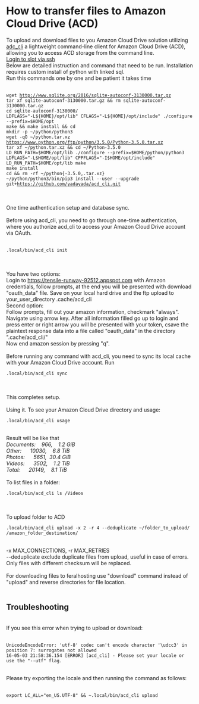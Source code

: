 <h1>How to transfer files to Amazon Cloud Drive (ACD)</h1>

        
To upload and download files to you Amazon Cloud Drive solution utilizing <a href="https://acd-cli.readthedocs.org/en/latest/">adc_cli</a> a lightweight command-line client for Amazon Cloud Drive (ACD), allowing you to access ACD storage from the command line.<br>
<a href="https://www.feralhosting.com/faq/view?question=12">Login to slot via ssh</a><br>
Below are detailed instruction and command that need to be run. Installation requires custom install of python with linked sql.<br>
Run this commands one by one and be patient it takes time<br>
<br>
<pre><code>wget <a href="http://www.sqlite.org/2016/sqlite-autoconf-3130000.tar.gz">http:&#x2F;&#x2F;www.sqlite.org&#x2F;2016&#x2F;sqlite-autoconf-3130000.tar.gz</a>
tar xf sqlite-autoconf-3130000.tar.gz &amp;&amp; rm sqlite-autoconf-3130000.tar.gz
cd sqlite-autoconf-3130000&#x2F;
LDFLAGS=&quot;-L${HOME}&#x2F;opt&#x2F;lib&quot; CFLAGS=&quot;-L${HOME}&#x2F;opt&#x2F;include&quot; .&#x2F;configure --prefix=$HOME&#x2F;opt
make &amp;&amp; make install &amp;&amp; cd
mkdir -p ~&#x2F;python&#x2F;python3
wget -qO ~&#x2F;python.tar.xz&nbsp; <a href="https://www.python.org/ftp/python/3.5.0/Python-3.5.0.tar.xz">https:&#x2F;&#x2F;www.python.org&#x2F;ftp&#x2F;python&#x2F;3.5.0&#x2F;Python-3.5.0.tar.xz</a>
tar xf ~&#x2F;python.tar.xz &amp;&amp; cd ~&#x2F;Python-3.5.0
LD_RUN_PATH=$HOME&#x2F;opt&#x2F;lib .&#x2F;configure --prefix=$HOME&#x2F;python&#x2F;python3 LDFLAGS=&quot;-L$HOME&#x2F;opt&#x2F;lib&quot; CPPFLAGS=&quot;-I$HOME&#x2F;opt&#x2F;include&quot;
LD_RUN_PATH=$HOME&#x2F;opt&#x2F;lib make
make install
cd &amp;&amp; rm -rf ~&#x2F;python{-3.5.0,.tar.xz}
~&#x2F;python&#x2F;python3&#x2F;bin&#x2F;pip3 install --user --upgrade git+<a href="https://github.com/yadayada/acd_cli.git">https:&#x2F;&#x2F;github.com&#x2F;yadayada&#x2F;acd_cli.git</a></code></pre><br>
<br>
One time authentication setup and database sync.<br>
<br>
Before using acd_cli, you need to go through one-time authentication, where you authorize acd_cli to access your Amazon Cloud Drive account via OAuth.<br>
<br>
<pre><code>.local&#x2F;bin&#x2F;acd_cli init</code></pre><br>
<br>
You have two options: <br>
Login to <a href="https://tensile-runway-92512.appspot.com">https:&#x2F;&#x2F;tensile-runway-92512.appspot.com</a> with Amazon credentials, follow prompts, at the end you will be presented with download &quot;oauth_data&quot; file. Save on your local hard drive and the ftp upload to your_user_directory .cache&#x2F;acd_cli<br>
Second option:<br>
Follow prompts, fill out your amazon information, checkmark &quot;always&quot;. Navigate using arrow key. After all information filled go up to login and press enter or right arrow you will be presented with your token, csave the plaintext response data into a file called &quot;oauth_data&quot; in the directory &quot;.cache&#x2F;acd_cli&#x2F;&quot;<br>
Now end amazon session by pressing &quot;q&quot;.<br>
<br>
Before running any command with acd_cli, you need to sync its local cache with your Amazon Cloud Drive account. Run<br>
<pre><code>.local&#x2F;bin&#x2F;acd_cli sync</code></pre><br>
<br>
This completes setup.<br>
<br>
Using it. To see your Amazon Cloud Drive directory and usage:<br>
<pre><code>.local&#x2F;bin&#x2F;acd_cli usage</code></pre><br>
Result will be like that<br>
<em>Documents:&nbsp; &nbsp;  966,&nbsp; &nbsp; 1.2 GiB<br>
Other:&nbsp; &nbsp; &nbsp;  10030,&nbsp; &nbsp; 6.8 TiB<br>
Photos:&nbsp; &nbsp; &nbsp;  5651,&nbsp;  30.4 GiB<br>
Videos:&nbsp; &nbsp; &nbsp;  3502,&nbsp; &nbsp; 1.2 TiB<br>
Total:&nbsp; &nbsp; &nbsp;  20149,&nbsp; &nbsp; 8.1 TiB</em><br>
<br>
To list files in a folder:<br>
<pre><code>.local&#x2F;bin&#x2F;acd_cli ls &#x2F;Videos</code></pre><br>
<br>
To upload folder to ACD<br>
<pre><code>.local&#x2F;bin&#x2F;acd_cli upload -x 2 -r 4 --deduplicate ~&#x2F;folder_to_upload&#x2F; &#x2F;amazon_folder_destination&#x2F;</code></pre><br>
-x MAX_CONNECTIONS, -r MAX_RETRIES<br>
--deduplicate exclude duplicate files from upload, useful in case of errors. Only files with different checksum will be replaced.<br>
<br>
For downloading files to feralhosting use &quot;download&quot; command instead of &quot;upload&quot; and reverse directories for file location.<br>
<br>
<h2>Troubleshooting</h2><br>
If you see this error when trying to upload or download:<br>
<br>
<pre><code>UnicodeEncodeError: &#x27;utf-8&#x27; codec can&#x27;t encode character &#x27;\udcc3&#x27; in position 7: surrogates not allowed
16-05-03 21:58:36.154 [ERROR] [acd_cli] - Please set your locale or use the &quot;--utf&quot; flag.</code></pre> <br>
Please try exporting the locale and then running the command as follows:<br>
<br>
<pre><code>export LC_ALL=&quot;en_US.UTF-8&quot; &amp;&amp; ~.local&#x2F;bin&#x2F;acd_cli upload</code></pre> 
<br>